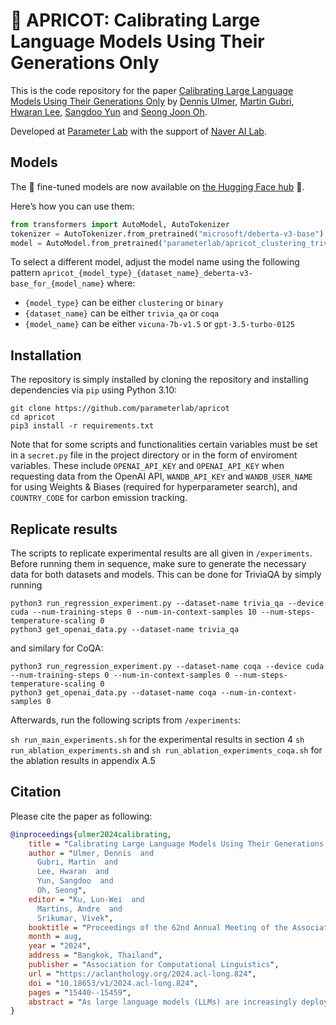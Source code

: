 # 🍑 APRICOT: Calibrating Large Language Models Using Their Generations Only

This is the code repository for the paper [Calibrating Large Language Models Using Their Generations Only](https://aclanthology.org/2024.acl-long.824/) by 
[Dennis Ulmer](http://dennisulmer.eu/), [Martin Gubri](https://gubri.eu/), [Hwaran Lee](https://hwaranlee.github.io/), [Sangdoo Yun](https://sangdooyun.github.io/) and [Seong Joon Oh](https://coallaoh.github.io/).

Developed at [Parameter Lab](https://parameterlab.de/) with the support of [Naver AI Lab](https://clova.ai/en/research/publications.html).

## Models

The 🍑 fine-tuned models are now available on [the Hugging Face hub](https://huggingface.co/collections/parameterlab/apricot-models-673d2cae40b6ff437a86f0bf) 🤗.

Here’s how you can use them:
```python
from transformers import AutoModel, AutoTokenizer
tokenizer = AutoTokenizer.from_pretrained("microsoft/deberta-v3-base")
model = AutoModel.from_pretrained("parameterlab/apricot_clustering_trivia_qa_deberta-v3-base_for_vicuna-7b-v1.5")
```

To select a different model, adjust the model name using the following pattern `apricot_{model_type}_{dataset_name}_deberta-v3-base_for_{model_name}` where:
- `{model_type}` can be either `clustering` or `binary`
- `{dataset_name}` can be either `trivia_qa` or `coqa`
- `{model_name}` can be either `vicuna-7b-v1.5` or `gpt-3.5-turbo-0125`


## Installation

The repository is simply installed by cloning the repository and installing dependencies via `pip` using Python 3.10:

    git clone https://github.com/parameterlab/apricot
    cd apricot
    pip3 install -r requirements.txt

Note that for some scripts and functionalities certain variables must be set in a `secret.py` file in the project directory or
in the form of enviroment variables. 
These include `OPENAI_API_KEY` and `OPENAI_API_KEY` when requesting data from the OpenAI API,
`WANDB_API_KEY` and `WANDB_USER_NAME` for using Weights & Biases (required for hyperparameter search), and `COUNTRY_CODE` 
for carbon emission tracking.

## Replicate results

The scripts to replicate experimental results are all given in `/experiments`.
Before running them in sequence, make sure to generate the necessary data for both datasets and models.
This can be done for TriviaQA by simply running

    python3 run_regression_experiment.py --dataset-name trivia_qa --device cuda --num-training-steps 0 --num-in-context-samples 10 --num-steps-temperature-scaling 0
    python3 get_openai_data.py --dataset-name trivia_qa

and similary for CoQA:

    python3 run_regression_experiment.py --dataset-name coqa --device cuda --num-training-steps 0 --num-in-context-samples 0 --num-steps-temperature-scaling 0
    python3 get_openai_data.py --dataset-name coqa --num-in-context-samples 0

Afterwards, run the following scripts from `/experiments`:

`sh run_main_experiments.sh` for the experimental results in section 4
`sh run_ablation_experiments.sh` and `sh run_ablation_experiments_coqa.sh` for the ablation results in appendix A.5

## Citation 

Please cite the paper as following:

```bibtex
@inproceedings{ulmer2024calibrating,
    title = "Calibrating Large Language Models Using Their Generations Only",
    author = "Ulmer, Dennis  and
      Gubri, Martin  and
      Lee, Hwaran  and
      Yun, Sangdoo  and
      Oh, Seong",
    editor = "Ku, Lun-Wei  and
      Martins, Andre  and
      Srikumar, Vivek",
    booktitle = "Proceedings of the 62nd Annual Meeting of the Association for Computational Linguistics (Volume 1: Long Papers)",
    month = aug,
    year = "2024",
    address = "Bangkok, Thailand",
    publisher = "Association for Computational Linguistics",
    url = "https://aclanthology.org/2024.acl-long.824",
    doi = "10.18653/v1/2024.acl-long.824",
    pages = "15440--15459",
    abstract = "As large language models (LLMs) are increasingly deployed in user-facing applications, building trust and maintaining safety by accurately quantifying a model{'}s confidence in its prediction becomes even more important. However, finding effective ways to calibrate LLMs{---}especially when the only interface to the models is their generated text{---}remains a challenge. We propose APRICOT (Auxiliary prediction of confidence targets): A method to set confidence targets and train an additional model that predicts an LLM{'}s confidence based on its textual input and output alone. This approach has several advantages: It is conceptually simple, does not require access to the target model beyond its output, does not interfere with the language generation, and has a multitude of potential usages, for instance by verbalizing the predicted confidence or using it to re-prompting the LLM to accurately reflecting its uncertainty. We show how our approach performs competitively in terms of calibration error for white-box and black-box LLMs on closed-book question-answering to detect incorrect LLM answers.",
}
```

